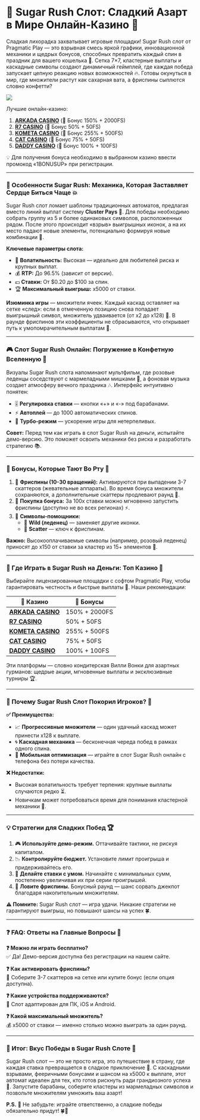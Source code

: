 # 🍭 Sugar Rush Слот: Сладкий Азарт в Мире Онлайн-Казино 🎰  

Сладкая лихорадка захватывает игровые площадки! Sugar Rush слот от Pragmatic Play — это взрывная смесь яркой графики, инновационной механики и щедрых бонусов, способных превратить каждый спин в праздник для вашего кошелька 💸. Сетка 7×7, кластерные выплаты и каскадные символы создают динамичный геймплей, где каждая победа запускает цепную реакцию новых возможностей 🔥. Готовы окунуться в мир, где множители растут как сахарная вата, а фриспины сыплются словно конфетти?  

[![](https://i.ibb.co/VcrZHLtM/image.jpg)](https://clck.ru/3Hr27o)

Лучшие онлайн-казино:

1. **[ARKADA CASINO](https://clck.ru/3Hr27o "ARKADA CASINO")** (🎁 Бонус 150% + 2000FS)
2. **[R7 CASINO](https://clck.ru/3HsT58 "R7 CASINO")** (🎁 Бонус 50% + 50FS)
3. **[KOMETA CASINO](https://clck.ru/3JHf2X "KOMETA CASINO")** (🎁 Бонус 255% + 500FS)
4. **[CAT CASINO](https://clck.ru/3HsTGi "CAT CASINO")** (🎁 Бонус 75% + 50FS)
5. **[DADDY CASINO](https://clck.ru/3HsTSj "DADDY CASINO")** (🎁 Бонус 100% + 100FS)

💡 Для получения бонуса необходимо в выбранном казино ввести промокод «1BONUSUP» при регистрации.

---

### 🍬 Особенности Sugar Rush: Механика, Которая Заставляет Сердце Биться Чаще 💥  

Sugar Rush слот ломает шаблоны традиционных автоматов, предлагая вместо линий выплат систему **Cluster Pays** 🎯. Для победы необходимо собрать группу из 5 и более одинаковых символов, расположенных рядом. После этого происходит «взрыв» выигрышных иконок, а на их место падают новые элементы, потенциально формируя новые комбинации 💫.  

**Ключевые параметры слота:**  
- 🎯 **Волатильность:** Высокая — идеально для любителей риска и крупных выплат.  
- 💰 **RTP:** До 96.5% (зависит от версии).  
- 💵 **Ставки:** От $0.20 до $100 за спин.  
- 🏆 **Максимальный выигрыш:** x5000 от ставки.  

**Изюминка игры** — множители ячеек. Каждый каскад оставляет на сетке «след»: если в отмеченную позицию снова попадает выигрышный символ, множитель удваивается (от x2 до x128) 🔄. В раунде фриспинов эти коэффициенты не сбрасываются, что открывает путь к умопомрачительным выплатам 🚀.  

---

### 🎮 Слот Sugar Rush Онлайн: Погружение в Конфетную Вселенную 🌈  

Визуалы Sugar Rush слота напоминают мультфильм, где розовые леденцы соседствуют с мармеладными мишками 🧸, а фоновая музыка создает атмосферу вечного праздника 🎶. Интерфейс интуитивно понятен:  
- 🎚️ **Регулировка ставки** — кнопки «+» и «-» под барабанами.  
- ⚡ **Автоплей** — до 1000 автоматических спинов.  
- 🚀 **Турбо-режим** — ускорение игры для нетерпеливых.  

**Совет:** Перед тем как играть в слот Sugar Rush на деньги, испытайте демо-версию. Это поможет освоить механики без риска и разработать стратегию 📚.  

---

### 🎁 Бонусы, Которые Тают Во Рту 🍫  

1. 🎉 **Фриспины (10-30 вращений):** Активируются при выпадении 3-7 скаттеров (жевательные аппараты). Во время бонуса множители сохраняются, а дополнительные скаттеры продлевают раунд 🔄.  
2. 💸 **Покупка бонуса:** За 100х ставки можно мгновенно запустить фриспины (доступно не во всех регионах) ⚡.  
3. 🌟 **Символы-помощники:**  
   - 🍬 **Wild (леденец)** — заменяет другие иконки.  
   - 🎯 **Scatter** — ключ к фриспинам.  

**Важно:** Высокооплачиваемые символы (например, розовый леденец) приносят до x150 от ставки за кластер из 15+ элементов 💎.  

---

### 🏦 Где Играть в Sugar Rush на Деньги: Топ Казино 🌟  

Выбирайте лицензированные площадки с софтом Pragmatic Play, чтобы гарантировать честность и быстрые выплаты 💯. Наши рекомендации:  

| 🎰 **Казино**          | 🎁 **Бонусы**                    |  
|-----------------------|---------------------------------|  
| **[ARKADA CASINO](https://clck.ru/3Hr27o)** | 150% + 2000FS                  |  
| **[R7 CASINO](https://clck.ru/3HsT58)**     | 50% + 50FS                     |  
| **[KOMETA CASINO](https://clck.ru/3HsSpx)** | 255% + 500FS                   |  
| **[CAT CASINO](https://clck.ru/3HsTGi)**    | 75% + 50FS                     |  
| **[DADDY CASINO](https://clck.ru/3HsTSj)**  | 100% + 100FS                   |  

Эти платформы — словно кондитерская Вилли Вонки для азартных гурманов: щедрые акции, мгновенные выплаты и эксклюзивные турниры 🏆.  

---

### 🍭 Почему Sugar Rush Слот Покорил Игроков? 🚀  

**✅ Преимущества:**  
- 📈 **Прогрессивные множители** — один удачный каскад может принести x128 к выплате.  
- 🌀 **Каскадная механика** — бесконечная череда побед в рамках одного спина.  
- 📱 **Мобильная оптимизация** — играйте в слот Sugar Rush онлайн с телефона без потери качества.  

**❌ Недостатки:**  
- Высокая волатильность требует терпения: крупные выплаты случаются редко ⏳.  
- Новичкам может потребоваться время для понимания кластерной механики 🧩.  

---

### 💡 Стратегии для Сладких Побед 🏆  

1. 🎮 **Используйте демо-режим.** Оттачивайте тактики, не рискуя капиталом.  
2. 📉 **Контролируйте бюджет.** Установите лимит проигрыша и придерживайтесь его.  
3. 💸 **Делайте ставки с умом.** Начинайте с минимальных сумм, постепенно увеличивая их при серии проигрышей.  
4. 🎯 **Ловите фриспины.** Бонусный раунд — шанс сорвать джекпот благодаря накопительным множителям.  

**⚠️ Помните:** Sugar Rush слот — игра удачи. Никакие стратегии не гарантируют выигрыш, но повышают шансы на успех 🍀.  

---

### ❓ FAQ: Ответы на Главные Вопросы 📌  

**❓ Можно ли играть бесплатно?**  
✅ Да! Демо-версия доступна без регистрации на нашем сайте.  

**❓ Как активировать фриспины?**  
🎰 Соберите 3-7 скаттеров на сетке или купите бонус (если опция доступна).  

**❓ Какие устройства поддерживаются?**  
📱 Слот адаптирован для ПК, iOS и Android.  

**❓ Какой максимальный множитель?**  
💰 x5000 от ставки — именно столько можно выиграть за один раунд.  

---

### 🎉 Итог: Вкус Победы в Sugar Rush Слоте 🍭  

Sugar Rush слот — это не просто игра, это путешествие в страну, где каждая ставка превращается в сладкое приключение 🎢. С каскадными взрывами, фееричными бонусами и шансом на x5000 к выплате, этот автомат идеален для тех, кто готов рискнуть ради грандиозного успеха 🚀. Запустите барабаны, соберите кластеры из мармеладных символов и позвольте множителям умножить ваш азарт!  

**P.S.** 🎰 Не забудьте: играйте ответственно, а сладкие победы обязательно придут! 🍀🍬  
